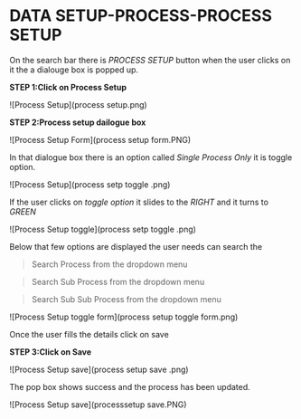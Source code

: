 # DATA SETUP-PROCESS-PROCESS SETUP

On the search bar there is *PROCESS SETUP* button when the user clicks on it the a dialouge box is popped up.
 
**STEP 1:Click on Process Setup**

![Process Setup](process setup.png)

**STEP 2:Process setup dailogue box**

![Process Setup Form](process setup form.PNG)

In that dialogue box there is an option called *Single Process Only* it is toggle option.

![Process Setup](process setp toggle .png)

If the user clicks on *toggle option* it slides to the *RIGHT* and it turns to *GREEN* 

![Process Setup toggle](process setp toggle .png)

Below that few options are displayed
the user needs can search the 

> Search Process from the dropdown menu

> Search Sub Process from the dropdown menu

> Search Sub Sub Process from the dropdown menu

![Process Setup toggle form](process setup toggle form.png)

Once the user fills the details click on save 

**STEP 3:Click on Save**

![Process Setup save](process setup save .png)

The pop box shows success and the process has been updated.

![Process Setup save](processsetup save.PNG)

